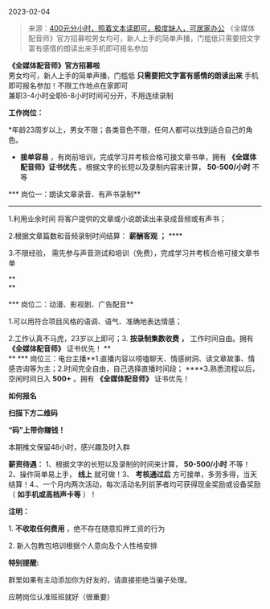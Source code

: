2023-02-04

> 来源：[400元分小时，照着文本读即可，极度缺人，可居家办公](http://mp.weixin.qq.com/s?__biz=MzU3NDc5Nzc0NQ==&mid=2247522389&idx=1&sn=2d58f0eb2f8eaf6fde1b8c11cba7d946&chksm=fd2e3a8bca59b39d99123c7c5ff594aa67767de677741f9a9ae0ca35f7b997503ce71c8d175f&scene=27#wechat_redirect)
> 《全媒体配音师》官方招募啦男女均可，新人上手的简单声播，门槛低只需要把文字富有感情的朗读出来手机即可报名参加

**《全媒体配音师》官方招募啦**  
男女均可，新人上手的简单声播，门槛低 **只需要把文字富有感情的朗读出来** 手机即可报名参加！不限工作地点在家即可  
兼职3-4小时全职6-8小时时间可分开，不用连续录制

  

 **工作岗位：**

*年龄23周岁以上，男女不限；各类音色不限，任何人都可以找到适合自己的角色。

* **接单容易** ，有岗前培训，完成学习并考核合格可接文章书单，拥有 **《全媒体配音师》证书优先** 。根据文字的长短以及录制内容来计算， **50-500/小时** 不等

  

 *** 岗位一：朗读文章录音、有声书录制**

 ****

1.利用业余时间 将客户提供的文章或小说朗读出来录成音频或有声书；

2.根据文章篇数和音频录制时间结算： **薪酬客观** **；** ****

3.不限经验， 需先参与声音测试和培训（免费），完成学习并考核合格可接文章书单

 **  
**

 *** 岗位二：动漫、影视剧、广告配音**

1.可以用符合项目风格的语调、语气、准确地表达情感；

2.工作认真不马虎，23岁以上即可；3. **按录制集数收费** **，** 工作时间自由。拥有 **《全媒体配音师》** 证书优先！ **  
** *** 岗位三：电台主播**1.直播内容以唠嗑聊天、情感树洞、读文章故事、情感咨询等为主；2.时间完全自由，自己选择直播时间段；
****3.熟悉流程以后，空闲时间日入 **500+** 。拥有 **《全媒体配音师》** 证书优先！  

 **如何报名**

 **扫描下方二维码**

 **“码”上带你赚钱！**

  

本期推文保留48小时，感兴趣及时入群

  

 **薪资待遇：** 1、根据文字的长短以及录制的时间来计算， **50-500/小时** 不等！  
2、操作简单易上手， **线上** 就可做！3、 **考核通过后**
方可接单，多劳多得，当天结算！4.、一个月内两次活动，每次活动名列前茅者均可获得现金奖励或设备奖励（ **如手机或高档声卡等** ）！  

 **注明：**

1\. **不收取任何费用** ，绝不存在随意扣押工资的行为

2\. 新人包教包培训根据个人意向及个人性格安排

  

 **特别提醒:**

群里如果有主动添加你为好友的，请直接拒绝当骗子处理。

应聘岗位认准班班就好（很重要）

